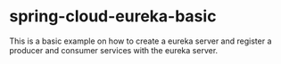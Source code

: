 # spring-cloud-eureka-basic
This is a basic example on how to create a eureka server and register a producer and consumer services with the eureka server.

